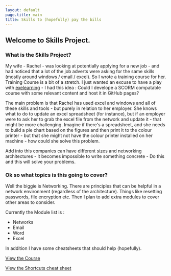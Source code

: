 ```yaml
---
layout: default
page.title: main
title: Skills to (hopefully) pay the bills
---
```

## Welcome to Skills Project.

### What is the Skills Project?
My wife - Rachel - was looking at potentially applying for a new job - and had noticed that a lot of the job adverts were asking for the same skills (mostly around windows / email / excel).  So I wrote a training course for her.  Training Course is a bit of a stretch.  I just wanted an excuse to have a play with [exelearning](https://exelearning.net/en/) - I had this idea : Could I develope a SCORM compatable course with some relevant content and host it in GitHub pages?  

The main problem is that Rachel has used excel and windows and all of these skills and tools - but purely in relation to her employer.  She knows what to do to update an excel spreadsheet (for instance), but if an employer were to ask her to grab the excel file from the network and update it - that might be more challenging.  Imagine if there's a spreadsheet, and she needs to build a pie chart based on the figures and then print it to the colour printer - but that she might not have the colour printer installed on her machine - how could she solve this problem.

Add into this companies can have different sizes and networking architectures - it becomes impossible to write something concrete  - Do this and this will solve your problems.


### Ok so what topics is this going to cover?
Well the biggie is Networking.  There are principles that can be helpful in a network environment (regardless of the architecture).  Things like resetting passwords, file encryption etc.  Then I plan to add extra modules to cover other areas to consider.

Currently the Module list is : 

* Networks 
* Email
* Word
* Excel

In addition I have some cheatsheets that should help (hopefully).

[View the Course](https://computamike.github.io/skills/Win10/Windows10/) 

[View the Shortcuts cheat sheet](https://computamike.github.io/skills/w10Shortcuts)
